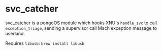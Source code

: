 # svc_catcher

svc_catcher is a pongoOS module which hooks XNU's `handle_svc` to
call `exception_triage`, sending a supervisor call Mach exception message to userland.

Requires `libusb`: `brew install libusb`
